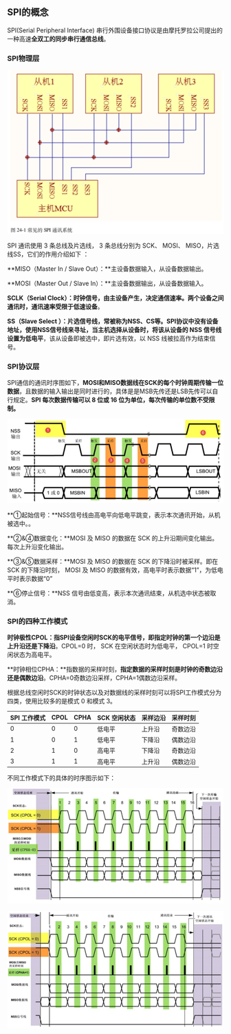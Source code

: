 ## SPI的概念

SPI(Serial Peripheral Interface) 串行外围设备接口协议是由摩托罗拉公司提出的一种高速**全双工的同步串行通信总线**。  



### SPI物理层

![image-20250901200103803](./assets/image-20250901200103803.png)

SPI 通讯使用 3 条总线及片选线， 3 条总线分别为 SCK、 MOSI、 MISO，片选线SS，它们的作用介绍如下  ：

**MISO（Master In / Slave Out）：**主设备数据输入，从设备数据输出。

**MOSI（Master Out / Slave In）：**主设备数据输出，从设备数据输入。

**SCLK（Serial Clock）：**时钟信号，由主设备产生，决定通信速率。两个设备之间通讯时，通讯速率**受限于低速设备**。

**SS（Slave Select ）：**片选信号线，常被称为NSS、CS等。SPI协议中没有设备地址，使用NSS信号线来寻址，当主机选择从设备时，将**该从设备的 NSS 信号线设置为低电平**，该从设备即被选中，即片选有效，以 NSS 线被拉高作为结束信号。

### SPI协议层

SPI通信的通讯时序图如下，**MOSI和MISO数据线在SCK的每个时钟周期传输一位数据**，且数据的输入输出是同时进行的，具体是是MSB先传还是LSB先传可以自行规定。**SPI 每次数据传输可以 8 位或 16 位为单位，每次传输的单位数不受限制。**  

![image-20250901213800334](./assets/image-20250901213800334.png)

**①起始信号：**NSS信号线由高电平向低电平跳变，表示本次通讯开始，从机被选中。。

**②&④数据变化：**MOSI 及 MISO 的数据在 SCK 的上升沿期间变化输出。每次上升沿变化输出。

**③&⑤数据采样：**MOSI 及 MISO 的数据在 SCK 的下降沿时被采样。即在 SCK 的下降沿时刻， MOSI 及 MISO 的数据有效，高电平时表示数据“1”，为低电平时表示数据“0”  

**⑥停止信号：**NSS 信号由低变高，表示本次通讯结束，从机选中状态被取消。

### SPI的四种工作模式

**时钟极性CPOL：**指SPI设备空闲时SCK的电平信号，即**指定时钟的第一个边沿是上升沿还是下降沿**。CPOL=0 时， SCK 在空闲状态时为低电平， CPOL=1 时空闲状态为高电平。

**时钟相位CPHA：**指数据的采样时刻，**指定数据的采样时刻是时钟的奇数边沿还是偶数边沿**。CPHA=0奇数边沿采样，CPHA=1偶数边沿采样。

根据总线空闲时SCK的时钟状态以及对数据线的采样时刻可以将SPI工作模式分为四类，使用比较多的是模式 0 和模式 3。

| SPI 工作模式 | CPOL | CPHA | SCK 空闲状态 | 采样边沿 | 采样时刻 |
| ------------ | ---- | ---- | ------------ | -------- | -------- |
| 0            | 0    | 0    | 低电平       | 上升沿   | 奇数边沿 |
| 1            | 0    | 1    | 低电平       | 下降沿   | 偶数边沿 |
| 2            | 1    | 0    | 高电平       | 下降沿   | 奇数边沿 |
| 3            | 1    | 1    | 高电平       | 上升沿   | 偶数边沿 |

不同工作模式下的具体的时序图示如下：

![image-20250901215509502](./assets/image-20250901215509502.png)

![image-20250901215601940](./assets/image-20250901215601940.png)

